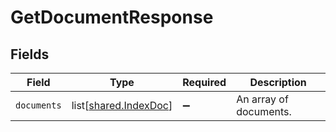 # GetDocumentResponse


## Fields

| Field                                                        | Type                                                         | Required                                                     | Description                                                  |
| ------------------------------------------------------------ | ------------------------------------------------------------ | ------------------------------------------------------------ | ------------------------------------------------------------ |
| `documents`                                                  | list[[shared.IndexDoc](undefined/models/shared/indexdoc.md)] | :heavy_minus_sign:                                           | An array of documents.                                       |